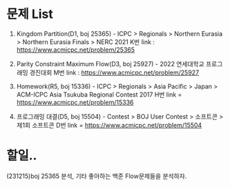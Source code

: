 # 문제 List #
1. Kingdom Partition(D1, boj 25365) - ICPC > Regionals > Northern Eurasia > Northern Eurasia Finals > NERC 2021 K번
  link : https://www.acmicpc.net/problem/25365

2. Parity Constraint Maximum Flow(D3, boj 25927) - 2022 연세대학교 프로그래밍 경진대회 M번
  link : https://www.acmicpc.net/problem/25927

3. Homework(R5, boj 15336) - ICPC > Regionals > Asia Pacific > Japan > ACM-ICPC Asia Tsukuba Regional Contest 2017 H번
  link = https://www.acmicpc.net/problem/15336

4. 프로그래밍 대결(D5, boj 15504) - Contest > BOJ User Contest > 소프트콘 > 제1회 소프트콘 D번
  link = https://www.acmicpc.net/problem/15504


# 할일.. #
(231215)boj 25365 분석, 기타 좋아하는 백준 Flow문제들을 분석하자. 
